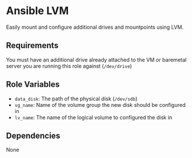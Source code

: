Ansible LVM
=========

Easily mount and configure additional drives and mountpoints using LVM.

Requirements
------------

You must have an additional drive already attached to the VM or baremetal server you are running this role against (`/dev/drive`)

Role Variables
--------------
* `data_disk`:  The path of the physical disk (`/dev/sdb`)
* `vg_name`: Name of the volume group the new disk should be configured in
* `lv_name`: The name of the logical volume to configured the disk in


Dependencies
------------

None
